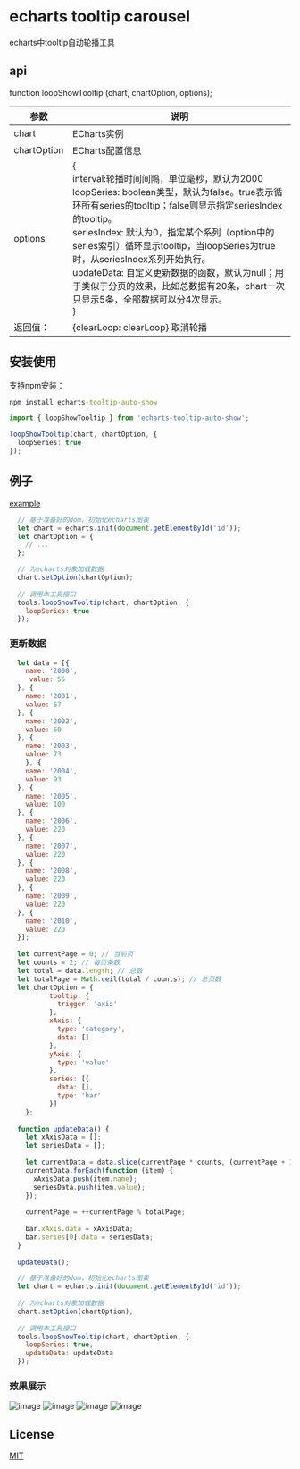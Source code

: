 # echarts tooltip carousel
echarts中tooltip自动轮播工具

## api
function loopShowTooltip (chart, chartOption, options);

参数| 说明
---|---
chart | ECharts实例
chartOption | ECharts配置信息
options | {<br>interval:轮播时间间隔，单位毫秒，默认为2000 <br> loopSeries:  boolean类型，默认为false。true表示循环所有series的tooltip；false则显示指定seriesIndex的tooltip。 <br> seriesIndex: 默认为0，指定某个系列（option中的series索引）循环显示tooltip，当loopSeries为true时，从seriesIndex系列开始执行。 <br> updateData:  自定义更新数据的函数，默认为null；用于类似于分页的效果，比如总数据有20条，chart一次只显示5条，全部数据可以分4次显示。 <br> }
返回值：| {clearLoop: clearLoop} 取消轮播

## 安装使用
支持npm安装：
```cmd
npm install echarts-tooltip-auto-show
```

```ts
import { loopShowTooltip } from 'echarts-tooltip-auto-show';

loopShowTooltip(chart, chartOption, {
  loopSeries: true
});
```

## 例子
[example](https://github.com/chengwubin/echarts-tooltip-cyclic-display/blob/master/examples.html)<br>
```JavaScript
  // 基于准备好的dom，初始化echarts图表
  let chart = echarts.init(document.getElementById('id'));
  let chartOption = {
    // ...
  };

  // 为echarts对象加载数据
  chart.setOption(chartOption);
    
  // 调用本工具接口
  tools.loopShowTooltip(chart, chartOption, {
    loopSeries: true
  });
```
### 更新数据
```JavaScript
  let data = [{
    name: '2000',
     value: 55
  }, {
    name: '2001',
    value: 67
  }, {
    name: '2002',
    value: 60
  }, {
    name: '2003',
    value: 73
    }, {
    name: '2004',
    value: 93
  }, {
    name: '2005',
    value: 100
  }, {
    name: '2006',
    value: 220
  }, {
    name: '2007',
    value: 220
  }, {
    name: '2008',
    value: 220
  }, {
    name: '2009',
    value: 220
  }, {
    name: '2010',
    value: 220
  }];
  
  let currentPage = 0; // 当前页
  let counts = 2; // 每页条数
  let total = data.length; // 总数
  let totalPage = Math.ceil(total / counts); // 总页数
  let chartOption = {
          tooltip: {
            trigger: 'axis'
          },
          xAxis: {
            type: 'category',
            data: []
          },
          yAxis: {
            type: 'value'
          },
          series: [{
            data: [],
            type: 'bar'
          }]
    };
  
  function updateData() {
    let xAxisData = [];
    let seriesData = [];
  
    let currentData = data.slice(currentPage * counts, (currentPage + 1) * counts);
    currentData.forEach(function (item) {
      xAxisData.push(item.name);
      seriesData.push(item.value);
    });
  
    currentPage = ++currentPage % totalPage;
  
    bar.xAxis.data = xAxisData;
    bar.series[0].data = seriesData;
  }
 
  updateData();

  // 基于准备好的dom，初始化echarts图表
  let chart = echarts.init(document.getElementById('id'));
 
  // 为echarts对象加载数据
  chart.setOption(chartOption);
    
  // 调用本工具接口
  tools.loopShowTooltip(chart, chartOption, {
    loopSeries: true,
    updateData: updateData
  });
```

### 效果展示
![image](https://github.com/chengwubin/echarts-tooltip-auto-show/blob/master/src/assets/image/scatter.gif)
![image](https://github.com/chengwubin/echarts-tooltip-auto-show/blob/master/src/assets/image/line.gif)
![image](https://github.com/chengwubin/echarts-tooltip-auto-show/blob/master/src/assets/image/bar.gif)
![image](https://github.com/chengwubin/echarts-tooltip-auto-show/blob/master/src/assets/image/update.gif)


## License
[MIT](https://github.com/chengwubin/echarts-tooltip-cyclic-display/blob/master/LICENSE)
